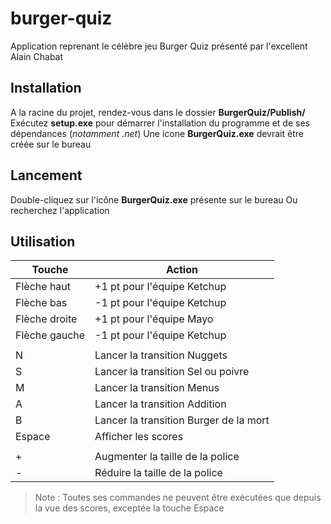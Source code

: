 # burger-quiz
Application reprenant le célèbre jeu Burger Quiz présenté par l'excellent Alain Chabat

## Installation
A la racine du projet, rendez-vous dans le dossier **BurgerQuiz/Publish/**
Exécutez **setup.exe** pour démarrer l'installation du programme et de ses dépendances (*notamment .net*)
Une icone **BurgerQuiz.exe** devrait être créée sur le bureau

## Lancement
Double-cliquez sur l'icône **BurgerQuiz.exe** présente sur le bureau
Ou recherchez l'application

## Utilisation
|Touche|Action|
|--|--|
|Flèche haut|+1 pt pour l'équipe Ketchup|
|Flèche bas|-1 pt pour l'équipe Ketchup|
|Flèche droite|+1 pt pour l'équipe Mayo|
|Flèche gauche|-1 pt pour l'équipe Ketchup|
|||
|N|Lancer la transition Nuggets|
|S|Lancer la transition Sel ou poivre|
|M|Lancer la transition Menus|
|A|Lancer la transition Addition|
|B|Lancer la transition Burger de la mort|
|Espace|Afficher les scores|
|||
|+|Augmenter la taille de la police|
|-|Réduire la taille de la police|

> Note : Toutes ses commandes ne peuvent être exécutées que depuis la vue des scores, exceptée la touche Espace
